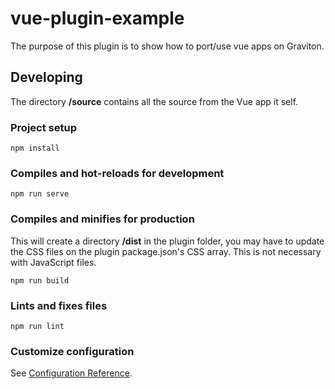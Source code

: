 # vue-plugin-example

The purpose of this plugin is to show how to port/use vue apps on Graviton.


## Developing

The directory **/source** contains all the source from the Vue app it self.

### Project setup
```
npm install
```

### Compiles and hot-reloads for development
```
npm run serve
```

### Compiles and minifies for production
This will create a directory **/dist** in the plugin folder, you may have to update the CSS files on the plugin package.json's CSS array. This is not necessary with JavaScript files.
```
npm run build
```

### Lints and fixes files
```
npm run lint
```

### Customize configuration
See [Configuration Reference](https://cli.vuejs.org/config/).